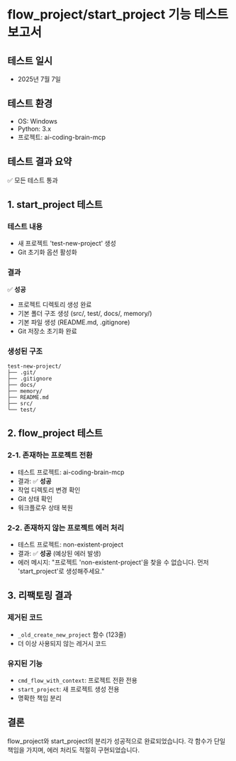# flow_project/start_project 기능 테스트 보고서

## 테스트 일시
- 2025년 7월 7일

## 테스트 환경
- OS: Windows
- Python: 3.x
- 프로젝트: ai-coding-brain-mcp

## 테스트 결과 요약
✅ 모든 테스트 통과

## 1. start_project 테스트

### 테스트 내용
- 새 프로젝트 'test-new-project' 생성
- Git 초기화 옵션 활성화

### 결과
✅ **성공**
- 프로젝트 디렉토리 생성 완료
- 기본 폴더 구조 생성 (src/, test/, docs/, memory/)
- 기본 파일 생성 (README.md, .gitignore)
- Git 저장소 초기화 완료

### 생성된 구조
```
test-new-project/
├── .git/
├── .gitignore
├── docs/
├── memory/
├── README.md
├── src/
└── test/
```

## 2. flow_project 테스트

### 2-1. 존재하는 프로젝트 전환
- 테스트 프로젝트: ai-coding-brain-mcp
- 결과: ✅ **성공**
- 작업 디렉토리 변경 확인
- Git 상태 확인
- 워크플로우 상태 복원

### 2-2. 존재하지 않는 프로젝트 에러 처리
- 테스트 프로젝트: non-existent-project
- 결과: ✅ **성공** (예상된 에러 발생)
- 에러 메시지: "프로젝트 'non-existent-project'을 찾을 수 없습니다. 먼저 'start_project'로 생성해주세요."

## 3. 리팩토링 결과

### 제거된 코드
- `_old_create_new_project` 함수 (123줄)
- 더 이상 사용되지 않는 레거시 코드

### 유지된 기능
- `cmd_flow_with_context`: 프로젝트 전환 전용
- `start_project`: 새 프로젝트 생성 전용
- 명확한 책임 분리

## 결론
flow_project와 start_project의 분리가 성공적으로 완료되었습니다. 
각 함수가 단일 책임을 가지며, 에러 처리도 적절히 구현되었습니다.
